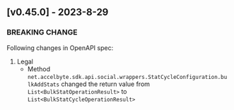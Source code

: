<a name="v0.45.0"></a>
## [v0.45.0] - 2023-8-29

### BREAKING CHANGE

Following changes in OpenAPI spec:

1. Legal
   - Method `net.accelbyte.sdk.api.social.wrappers.StatCycleConfiguration.bulkAddStats` changed the return value from `List<BulkStatOperationResult>` to `List<BulkStatCycleOperationResult>`

